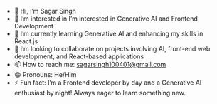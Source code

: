 - 👋 Hi, I’m Sagar Singh
- 👀 I’m interested in I’m interested in Generative AI and Frontend Development
- 🌱 I’m currently learning Generative AI and enhancing my skills in React.js
- 💞️ I’m looking to collaborate on projects involving AI, front-end web development, and React-based applications
- 📫 How to reach me: sagarsingh100401@gmail.com
- 😄 Pronouns: He/Him
- ⚡ Fun fact: I’m a Frontend developer by day and a Generative AI enthusiast by night! Always eager to learn something new.

